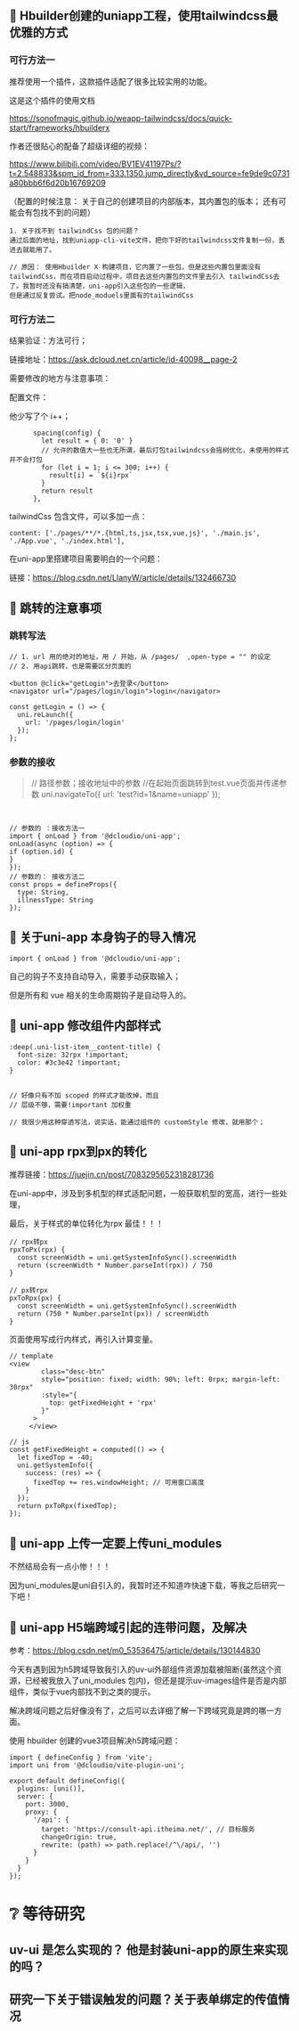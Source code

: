 ##  🌴 Hbuilder创建的uniapp工程，使用tailwindcss最优雅的方式

### 可行方法一

推荐使用一个插件，这款插件适配了很多比较实用的功能。

这是这个插件的使用文档

https://sonofmagic.github.io/weapp-tailwindcss/docs/quick-start/frameworks/hbuilderx

作者还很贴心的配备了超级详细的视频：

https://www.bilibili.com/video/BV1EV41197Ps/?t=2.548833&spm_id_from=333.1350.jump_directly&vd_source=fe9de9c0731a80bbb6f6d20b16769209

（配置的时候注意： 关于自己的创建项目的内部版本，其内置包的版本； 还有可能会有包找不到的问题）

```
1. 关于找不到 tailwindCss 包的问题？
通过后面的地址，找到uniapp-cli-vite文件，把你下好的tailwindcss文件复制一份，丢进去就能用了。

// 原因： 使用Hbuilder X 构建项目，它内置了一些包，但是这些内置包里面没有 tailwindCss，而在项目启动过程中，项目去这些内置包的文件里去引入 tailwindCss去了。我暂时还没有搞清楚，uni-app引入这些包的一些逻辑，
但是通过反复尝试。把node_moduels里面有的tailwindCss
```



### 可行方法二

结果验证：方法可行；

链接地址：https://ask.dcloud.net.cn/article/id-40098__page-2

需要修改的地方与注意事项：

配置文件：

他少写了个 i++；

```
      spacing(config) {
        let result = { 0: '0' }
        // 允许的数值大一些也无所谓，最后打包tailwindcss会摇树优化，未使用的样式并不会打包  
        for (let i = 1; i <= 300; i++) {
          result[i] = `${i}rpx`
        }
        return result
      },
```

tailwindCss 包含文件，可以多加一点：

```
content: ['./pages/**/*.{html,ts,jsx,tsx,vue,js}', './main.js', './App.vue', './index.html'],
```



在uni-app里搭建项目需要明白的一个问题：

链接：https://blog.csdn.net/LlanyW/article/details/132466730



##  🌴 跳转的注意事项

### 跳转写法

    // 1. url 用的绝对的地址，用 / 开始，从 /pages/  ,open-type = "" 的设定 
    // 2. 用api跳转，也是需要区分页面的
    
    <button @click="getLogin">去登录</button>
    <navigator url="/pages/login/login">login</navigator>
    
    const getLogin = () => {
      uni.reLaunch({
        url: '/pages/login/login'
      });
    };

### 参数的接收

> // 路径参数；接收地址中的参数
> //在起始页面跳转到test.vue页面并传递参数
> uni.navigateTo({
>   url: 'test?id=1&name=uniapp'
> });

```


// 参数的 ：接收方法一
import { onLoad } from '@dcloudio/uni-app';
onLoad(async (option) => {
if (option.id) {
}
});
// 参数的： 接收方法二
const props = defineProps({
  type: String,
  illnessType: String
});
```



##  🌴 关于uni-app 本身钩子的导入情况

```
import { onLoad } from '@dcloudio/uni-app';
```

自己的钩子不支持自动导入，需要手动获取输入；

但是所有和 vue 相关的生命周期钩子是自动导入的。



##  🌴 uni-app 修改组件内部样式

```
:deep(.uni-list-item__content-title) {
  font-size: 32rpx !important;
  color: #3c3e42 !important;
}


// 好像只有不加 scoped 的样式才能改掉，而且
// 层级不够，需要!important 加权重

// 我很少用这种穿透写法，说实话，能通过组件的 customStyle 修改，就用那个；
```



## 🌴 uni-app rpx到px的转化

推荐链接：<https://juejin.cn/post/7083295652318281736>

在uni-app中，涉及到多机型的样式适配问题，一般获取机型的宽高，进行一些处理，

最后，关于样式的单位转化为rpx 最佳！！！

```
// rpx转px
rpxToPx(rpx) {
  const screenWidth = uni.getSystemInfoSync().screenWidth
  return (screenWidth * Number.parseInt(rpx)) / 750
}

// px转rpx
pxToRpx(px) {
  const screenWidth = uni.getSystemInfoSync().screenWidth
  return (750 * Number.parseInt(px)) / screenWidth
}
```

页面使用写成行内样式，再引入计算变量。

```
// template
<view
        class="desc-btn"
        style="position: fixed; width: 90%; left: 0rpx; margin-left: 30rpx"
        :style="{
          top: getFixedHeight + 'rpx'
        }"
      >
     </view>

// js
const getFixedHeight = computed(() => {
  let fixedTop = -40;
  uni.getSystemInfo({
    success: (res) => {
      fixedTop += res.windowHeight; // 可用窗口高度
    }
  });
  return pxToRpx(fixedTop);
});
```



## 🌴 uni-app 上传一定要上传uni_modules

不然结局会有一点小惨！！！

因为uni_modules是uni自引入的，我暂时还不知道咋快速下载，等我之后研究一下吧！



## 🌴 uni-app H5端跨域引起的连带问题，及解决

参考：https://blog.csdn.net/m0_53536475/article/details/130144830

今天有遇到因为h5跨域导致我引入的uv-ui外部组件资源加载被阻断(虽然这个资源，已经被我放入了uni_modules  包内)，但还是提示uv-images组件是否是内部组件，类似于vue内部找不到之类的提示。

解决跨域问题之后好像没有了，之后可以去详细了解一下跨域究竟是跨的哪一方面。

使用 hbuilder 创建的vue3项目解决h5跨域问题：

```
import { defineConfig } from 'vite';
import uni from '@dcloudio/vite-plugin-uni';

export default defineConfig({
  plugins: [uni()],
  server: {
    port: 3000,
    proxy: {
      '/api': {
        target: 'https://consult-api.itheima.net/', // 目标服务
        changeOrigin: true,
        rewrite: (path) => path.replace(/^\/api/, '')
      }
    }
  }
});
```





#  ❔ 等待研究

## uv-ui 是怎么实现的？ 他是封装uni-app的原生来实现的吗？





## 研究一下关于错误触发的问题？关于表单绑定的传值情况